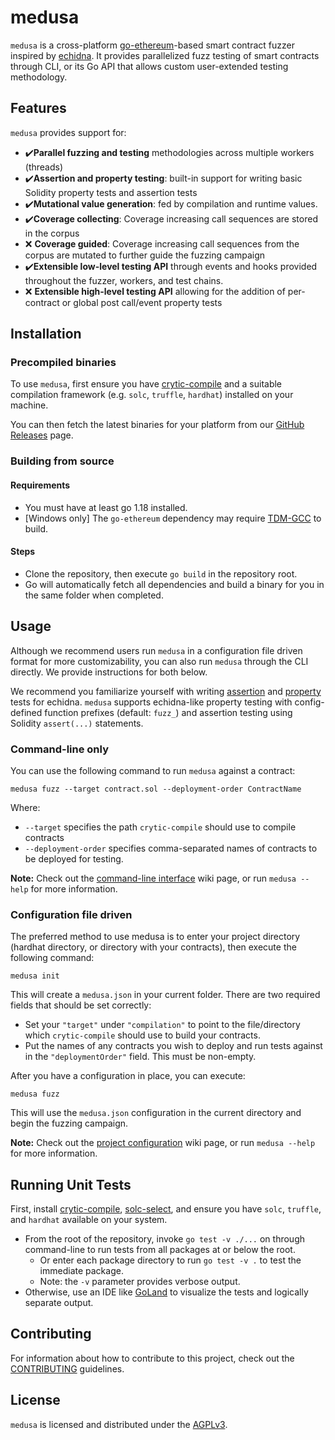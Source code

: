 # medusa

`medusa` is a cross-platform [go-ethereum](https://github.com/ethereum/go-ethereum/)-based smart contract fuzzer inspired by [echidna](https://github.com/crytic/echidna). 
It provides parallelized fuzz testing of smart contracts through CLI, or its Go API that allows custom user-extended testing methodology.

## Features

`medusa` provides support for:
- ✔️**Parallel fuzzing and testing** methodologies across multiple workers (threads)
- ✔️**Assertion and property testing**: built-in support for writing basic Solidity property tests and assertion tests
- ✔️**Mutational value generation**: fed by compilation and runtime values.
- ✔️**Coverage collecting**: Coverage increasing call sequences are stored in the corpus
- ❌ **Coverage guided**: Coverage increasing call sequences from the corpus are mutated to further guide the fuzzing campaign
- ✔️**Extensible low-level testing API** through events and hooks provided throughout the fuzzer, workers, and test chains.
- ❌ **Extensible high-level testing API** allowing for the addition of per-contract or global post call/event property tests


## Installation

### Precompiled binaries

To use `medusa`, first ensure you have [crytic-compile](https://github.com/crytic/crytic-compile) and a suitable compilation framework (e.g. `solc`, `truffle`, `hardhat`) installed on your machine.

You can then fetch the latest binaries for your platform from our [GitHub Releases](https://github.com/trailofbits/medusa/releases) page.


### Building from source

#### Requirements

- You must have at least go 1.18 installed.
- [Windows only] The `go-ethereum` dependency may require [TDM-GCC](https://jmeubank.github.io/tdm-gcc/) to build.

#### Steps

- Clone the repository, then execute `go build` in the repository root.
- Go will automatically fetch all dependencies and build a binary for you in the same folder when completed.


## Usage

Although we recommend users run `medusa` in a configuration file driven format for more customizability, you can also run `medusa` through the CLI directly.
We provide instructions for both below.

We recommend you familiarize yourself with writing [assertion](https://github.com/crytic/building-secure-contracts/blob/master/program-analysis/echidna/assertion-checking.md) and [property](https://github.com/crytic/building-secure-contracts/blob/master/program-analysis/echidna/how-to-test-a-property.md) tests for echidna. `medusa` supports echidna-like property testing with config-defined function prefixes (default: `fuzz_`) and assertion testing using Solidity `assert(...)` statements.


### Command-line only

You can use the following command to run `medusa` against a contract:

```console
medusa fuzz --target contract.sol --deployment-order ContractName
```

Where:
- `--target` specifies the path `crytic-compile` should use to compile contracts
- `--deployment-order` specifies comma-separated names of contracts to be deployed for testing.

**Note:** Check out the [command-line interface](https://github.com/trailofbits/medusa/wiki/Command-Line-Interface) wiki page, or run `medusa --help` for more information.

### Configuration file driven

The preferred method to use medusa is to enter your project directory (hardhat directory, or directory with your contracts),
then execute the following command:

```console
medusa init
```

This will create a `medusa.json` in your current folder. There are two required fields that should be set correctly:
- Set your `"target"` under `"compilation"` to point to the file/directory which `crytic-compile` should use to build your contracts.
- Put the names of any contracts you wish to deploy and run tests against in the `"deploymentOrder"` field. This must be non-empty.

After you have a configuration in place, you can execute:

```console
medusa fuzz
```

This will use the `medusa.json` configuration in the current directory and begin the fuzzing campaign.

**Note:** Check out the [project configuration](https://github.com/trailofbits/medusa/wiki/Project-Configuration) wiki page, or run `medusa --help` for more information.


## Running Unit Tests

First, install [crytic-compile](https://github.com/crytic/crytic-compile), [solc-select](https://github.com/crytic/solc-select), and ensure you have `solc`, `truffle`, and `hardhat` available on your system.
- From the root of the repository, invoke `go test -v ./...` on through command-line to run tests from all packages at or below the root.
  - Or enter each package directory to run `go test -v .` to test the immediate package.
  - Note: the `-v` parameter provides verbose output.
- Otherwise, use an IDE like [GoLand](https://www.jetbrains.com/go/) to visualize the tests and logically separate output.

## Contributing

For information about how to contribute to this project, check out the [CONTRIBUTING](./CONTRIBUTING.md) guidelines.


## License

`medusa` is licensed and distributed under the [AGPLv3](./LICENSE).